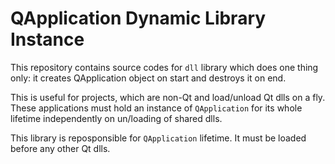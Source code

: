 QApplication Dynamic Library Instance
=====================================

This repository contains source codes for `dll` library which does one thing
only: it creates QApplication object on start and destroys it on end.

This is useful for projects, which are non-Qt and load/unload Qt dlls on a
fly. These applications must hold an instance of `QApplication` for its whole
lifetime independently on un/loading of shared dlls.

This library is reposponsible for `QApplication` lifetime. It must be loaded
before any other Qt dlls.